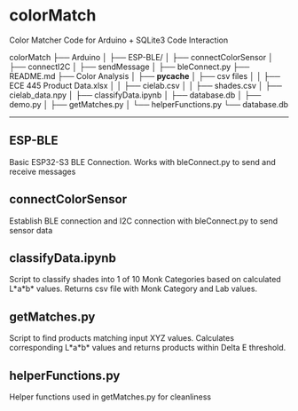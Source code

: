 # colorMatch
Color Matcher Code for Arduino + SQLite3 Code Interaction

colorMatch
├── Arduino
│   ├── ESP-BLE/
│   ├── connectColorSensor
│   ├── connectI2C
│   ├── sendMessage
│   ├── bleConnect.py
├── README.md
├── Color Analysis
│   ├── __pycache__
│   ├── csv files
│   │   ├── ECE 445 Product Data.xlsx
│   │   ├── cielab.csv
│   │   ├── shades.csv
│   ├── cielab_data.npy
│   ├── classifyData.ipynb
│   ├── database.db
│   ├── demo.py
│   ├── getMatches.py
│   └── helperFunctions.py
└── database.db

---

## ESP-BLE

Basic ESP32-S3 BLE Connection. Works with bleConnect.py to send and receive messages

## connectColorSensor

Establish BLE connection and I2C connection with bleConnect.py to send sensor data 

## classifyData.ipynb

Script to classify shades into 1 of 10 Monk Categories based on calculated L\*a\*b\* values. Returns csv file with Monk Category and Lab values.

## getMatches.py

Script to find products matching input XYZ values. Calculates corresponding L\*a\*b\* values and returns products within Delta E threshold. 

## helperFunctions.py

Helper functions used in getMatches.py for cleanliness
